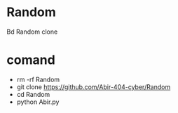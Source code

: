 # Random
Bd Random clone
# comand
- rm -rf Random
- git clone https://github.com/Abir-404-cyber/Random
- cd Random
- python Abir.py
